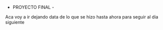 - PROYECTO FINAL -

Aca voy a ir dejando data de lo que se hizo hasta ahora para seguir al dia siguiente

